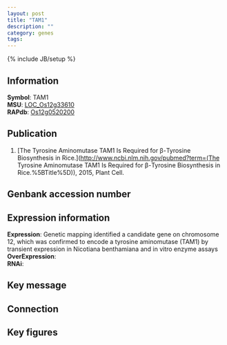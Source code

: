 ```yaml
---
layout: post
title: "TAM1"
description: ""
category: genes
tags: 
---
```

{% include JB/setup %}

## Information
__Symbol__: TAM1  
__MSU__: [LOC_Os12g33610](http://rice.plantbiology.msu.edu/cgi-bin/ORF_infopage.cgi?orf=LOC_Os12g33610)  
__RAPdb__: [Os12g0520200](http://rapdb.dna.affrc.go.jp/viewer/gbrowse_details/irgsp1?name=Os12g0520200)  

## Publication
1. [The Tyrosine Aminomutase TAM1 Is Required for β-Tyrosine Biosynthesis in Rice.](http://www.ncbi.nlm.nih.gov/pubmed?term=(The Tyrosine Aminomutase TAM1 Is Required for β-Tyrosine Biosynthesis in Rice.%5BTitle%5D)), 2015, Plant Cell.

## Genbank accession number

## Expression information
__Expression__: Genetic mapping identified a candidate gene on chromosome 12, which was confirmed to encode a tyrosine aminomutase (TAM1) by transient expression in Nicotiana benthamiana and in vitro enzyme assays  
__OverExpression__:  
__RNAi__:  

## Key message

## Connection

## Key figures


